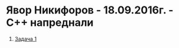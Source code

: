 # Явор Никифоров - 18.09.2016г. - C++ напреднали
1. <a href="http://www.math.bas.bg/infos/files/2013-05-02-C5.pdf">Задача 1</a>
